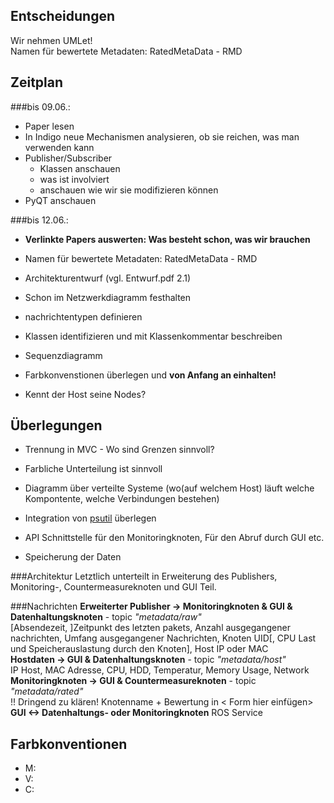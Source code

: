 ﻿Entscheidungen
----
Wir nehmen UMLet!  
Namen für bewertete Metadaten: RatedMetaData - RMD 

Zeitplan
----
###bis 09.06.:  

* Paper lesen
* In Indigo neue Mechanismen analysieren, ob sie reichen, was man verwenden kann
* Publisher/Subscriber
	+ Klassen anschauen
	+ was ist involviert
	+ anschauen wie wir sie modifizieren können
* PyQT anschauen


###bis 12.06.:  

- **Verlinkte Papers auswerten: Was besteht schon, was wir brauchen**  
- Namen für bewertete Metadaten: RatedMetaData - RMD  
- Architekturentwurf (vgl. Entwurf.pdf 2.1)  
- Schon im Netzwerkdiagramm festhalten  
- nachrichtentypen definieren  
- Klassen identifizieren und mit Klassenkommentar beschreiben  
- Sequenzdiagramm  
- Farbkonvenstionen überlegen und **von Anfang an einhalten!**  

- Kennt der Host seine Nodes?

Überlegungen
----
* Trennung in MVC - Wo sind Grenzen sinnvoll?
* Farbliche Unterteilung ist sinnvoll
* Diagramm über verteilte Systeme (wo(auf welchem Host) läuft welche Kompontente, welche Verbindungen bestehen)
* Integration von [psutil][psutil] überlegen
  
* API Schnittstelle für den Monitoringknoten, Für den Abruf durch GUI etc.  
* Speicherung der Daten

###Architektur
Letztlich unterteilt in Erweiterung des Publishers, Monitoring-, Countermeasureknoten und GUI Teil.  

###Nachrichten
**Erweiterter Publisher -> Monitoringknoten & GUI & Datenhaltungsknoten** - topic *"metadata/raw"*  
[Absendezeit, ]Zeitpunkt des letzten pakets, Anzahl ausgegangener nachrichten, Umfang ausgegangener Nachrichten, Knoten UID[, CPU Last und Speicherauslastung durch den Knoten], Host IP oder MAC  
**Hostdaten -> GUI & Datenhaltungsknoten** - topic *"metadata/host"*  
IP Host, MAC Adresse, CPU, HDD, Temperatur, Memory Usage, Network  
**Monitoringknoten -> GUI & Countermeasureknoten** - topic *"metadata/rated"*  
!! Dringend zu klären! Knotenname + Bewertung in < Form hier einfügen>  
**GUI <-> Datenhaltungs- oder Monitoringknoten** ROS Service  

Farbkonventionen
----
* M:
* V:
* C:


[psutil]:https://github.com/giampaolo/psutil